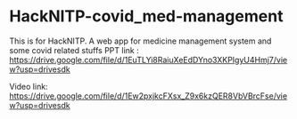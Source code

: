 # HackNITP-covid_med-management
This  is for HackNITP. A web app for medicine management system and some covid related stuffs
PPT link : https://drive.google.com/file/d/1EuTLYi8RaiuXeEdDYno3XKPIgyU4Hmj7/view?usp=drivesdk

Video link: https://drive.google.com/file/d/1Ew2pxjkcFXsx_Z9x6kzQER8VbVBrcFse/view?usp=drivesdk
